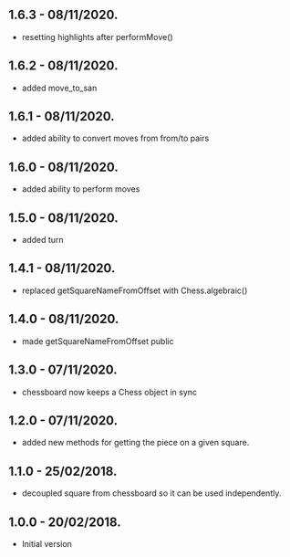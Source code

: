 ## 1.6.3  - 08/11/2020.

- resetting highlights after performMove()

## 1.6.2  - 08/11/2020.

- added move_to_san

## 1.6.1  - 08/11/2020.

- added ability to convert moves from from/to pairs

## 1.6.0  - 08/11/2020.

- added ability to perform moves

## 1.5.0  - 08/11/2020.

- added turn

## 1.4.1  - 08/11/2020.

- replaced getSquareNameFromOffset with Chess.algebraic()

## 1.4.0  - 08/11/2020.

- made getSquareNameFromOffset public

## 1.3.0  - 07/11/2020.

- chessboard now keeps a Chess object in sync


## 1.2.0  - 07/11/2020.

- added new methods for getting the piece on a given square.


## 1.1.0  - 25/02/2018.

- decoupled square from chessboard so it can be used independently.


## 1.0.0  - 20/02/2018.

- Initial version